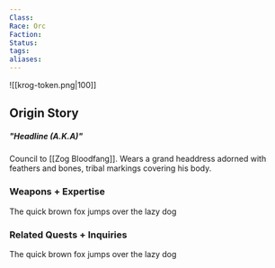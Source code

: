 ```yaml
---
Class: 
Race: Orc
Faction: 
Status: 
tags: 
aliases:
---
```

![[krog-token.png|100]]
## Origin Story
##### "Headline (A.K.A)"
Council to [[Zog Bloodfang]]. Wears a grand headdress adorned with feathers and bones, tribal markings covering his body.

### Weapons + Expertise
The quick brown fox jumps over the lazy dog

### Related Quests + Inquiries
The quick brown fox jumps over the lazy dog